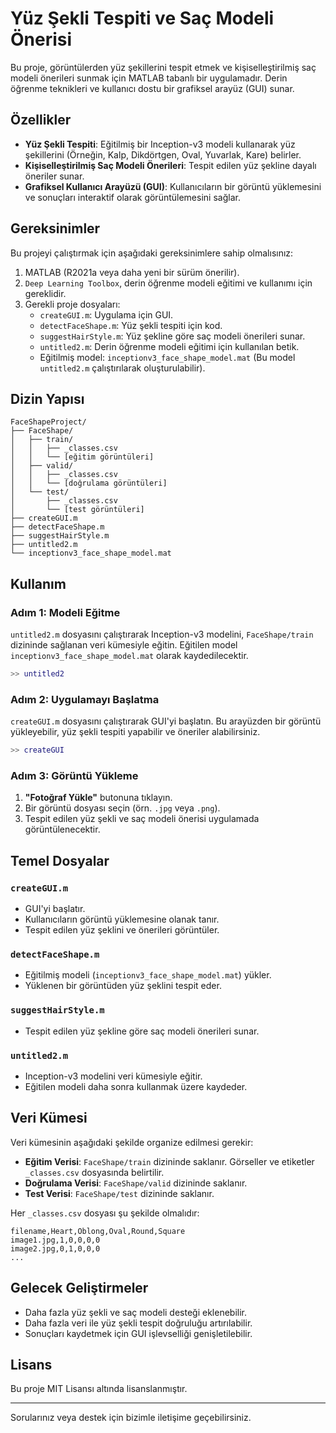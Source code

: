 # Yüz Şekli Tespiti ve Saç Modeli Önerisi

Bu proje, görüntülerden yüz şekillerini tespit etmek ve kişiselleştirilmiş saç modeli önerileri sunmak için MATLAB tabanlı bir uygulamadır. Derin öğrenme teknikleri ve kullanıcı dostu bir grafiksel arayüz (GUI) sunar.

## Özellikler
- **Yüz Şekli Tespiti**: Eğitilmiş bir Inception-v3 modeli kullanarak yüz şekillerini (Örneğin, Kalp, Dikdörtgen, Oval, Yuvarlak, Kare) belirler.
- **Kişiselleştirilmiş Saç Modeli Önerileri**: Tespit edilen yüz şekline dayalı öneriler sunar.
- **Grafiksel Kullanıcı Arayüzü (GUI)**: Kullanıcıların bir görüntü yüklemesini ve sonuçları interaktif olarak görüntülemesini sağlar.

## Gereksinimler
Bu projeyi çalıştırmak için aşağıdaki gereksinimlere sahip olmalısınız:

1. MATLAB (R2021a veya daha yeni bir sürüm önerilir).
2. `Deep Learning Toolbox`, derin öğrenme modeli eğitimi ve kullanımı için gereklidir.
3. Gerekli proje dosyaları:
   - `createGUI.m`: Uygulama için GUI.
   - `detectFaceShape.m`: Yüz şekli tespiti için kod.
   - `suggestHairStyle.m`: Yüz şekline göre saç modeli önerileri sunar.
   - `untitled2.m`: Derin öğrenme modeli eğitimi için kullanılan betik.
   - Eğitilmiş model: `inceptionv3_face_shape_model.mat` (Bu model `untitled2.m` çalıştırılarak oluşturulabilir).

## Dizin Yapısı
```
FaceShapeProject/
├── FaceShape/
│   ├── train/
│   │   ├── _classes.csv
│   │   └── [eğitim görüntüleri]
│   ├── valid/
│   │   ├── _classes.csv
│   │   └── [doğrulama görüntüleri]
│   └── test/
│       ├── _classes.csv
│       └── [test görüntüleri]
├── createGUI.m
├── detectFaceShape.m
├── suggestHairStyle.m
├── untitled2.m
└── inceptionv3_face_shape_model.mat
```

## Kullanım

### Adım 1: Modeli Eğitme
`untitled2.m` dosyasını çalıştırarak Inception-v3 modelini, `FaceShape/train` dizininde sağlanan veri kümesiyle eğitin. Eğitilen model `inceptionv3_face_shape_model.mat` olarak kaydedilecektir.

```matlab
>> untitled2
```

### Adım 2: Uygulamayı Başlatma
`createGUI.m` dosyasını çalıştırarak GUI'yi başlatın. Bu arayüzden bir görüntü yükleyebilir, yüz şekli tespiti yapabilir ve öneriler alabilirsiniz.

```matlab
>> createGUI
```

### Adım 3: Görüntü Yükleme
1. **"Fotoğraf Yükle"** butonuna tıklayın.
2. Bir görüntü dosyası seçin (örn. `.jpg` veya `.png`).
3. Tespit edilen yüz şekli ve saç modeli önerisi uygulamada görüntülenecektir.

## Temel Dosyalar

### `createGUI.m`
- GUI'yi başlatır.
- Kullanıcıların görüntü yüklemesine olanak tanır.
- Tespit edilen yüz şeklini ve önerileri görüntüler.

### `detectFaceShape.m`
- Eğitilmiş modeli (`inceptionv3_face_shape_model.mat`) yükler.
- Yüklenen bir görüntüden yüz şeklini tespit eder.

### `suggestHairStyle.m`
- Tespit edilen yüz şekline göre saç modeli önerileri sunar.

### `untitled2.m`
- Inception-v3 modelini veri kümesiyle eğitir.
- Eğitilen modeli daha sonra kullanmak üzere kaydeder.

## Veri Kümesi
Veri kümesinin aşağıdaki şekilde organize edilmesi gerekir:

- **Eğitim Verisi**: `FaceShape/train` dizininde saklanır. Görseller ve etiketler `_classes.csv` dosyasında belirtilir.
- **Doğrulama Verisi**: `FaceShape/valid` dizininde saklanır.
- **Test Verisi**: `FaceShape/test` dizininde saklanır.

Her `_classes.csv` dosyası şu şekilde olmalıdır:
```
filename,Heart,Oblong,Oval,Round,Square
image1.jpg,1,0,0,0,0
image2.jpg,0,1,0,0,0
...
```

## Gelecek Geliştirmeler
- Daha fazla yüz şekli ve saç modeli desteği eklenebilir.
- Daha fazla veri ile yüz şekli tespit doğruluğu artırılabilir.
- Sonuçları kaydetmek için GUI işlevselliği genişletilebilir.

## Lisans
Bu proje MIT Lisansı altında lisanslanmıştır.

---
Sorularınız veya destek için bizimle iletişime geçebilirsiniz.
